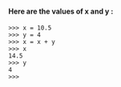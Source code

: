 #### Here are the values of x and y :
```
>>> x = 10.5
>>> y = 4
>>> x = x + y
>>> x
14.5
>>> y
4
>>> 
```
